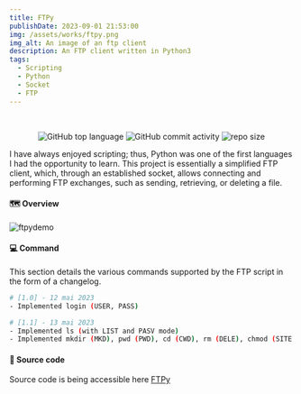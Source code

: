 ```yaml
---
title: FTPy
publishDate: 2023-09-01 21:53:00
img: /assets/works/ftpy.png
img_alt: An image of an ftp client
description: An FTP client written in Python3  
tags:
  - Scripting
  - Python
  - Socket
  - FTP
---
```


<div align="center">  
    <br/>  

![GitHub top language](https://img.shields.io/github/languages/top/NullBrunk/FTPy?style=for-the-badge)
![GitHub commit activity](https://img.shields.io/github/commit-activity/m/NullBrunk/FTPy?style=for-the-badge)
![repo size](https://img.shields.io/github/repo-size/NullBrunk/FTPy?style=for-the-badge)
</div>


I have always enjoyed scripting; thus, Python was one of the first languages I had the opportunity to learn. This project is essentially a simplified FTP client, which, through an established socket, allows connecting and performing FTP exchanges, such as sending, retrieving, or deleting a file.
<br>


#### 🗺️ Overview  
![ftpydemo](https://github.com/NullBrunk/FTPy/assets/125673909/ebe09f66-622a-4d32-b26d-d1b3176d556f)


#### 💻 Command
This section details the various commands supported by the FTP script in the form of a changelog.

```bash
# [1.0] - 12 mai 2023
- Implemented login (USER, PASS)

# [1.1] - 13 mai 2023
- Implemented ls (with LIST and PASV mode)
- Implemented mkdir (MKD), pwd (PWD), cd (CWD), rm (DELE), chmod (SITE CHMOD), get (RETR), put (STOR)
```


#### 📂 Source code
Source code is being accessible here <a href="https://github.com/NullBrunk/FTPy" target="_blank">FTPy</a>
